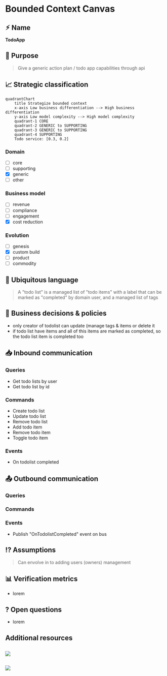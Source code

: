 # Bounded Context Canvas

## ⚡︎ Name

**TodoApp**

## 🎯 Purpose

> Give a generic action plan / todo app capabilities through api 

## 📈 Strategic classification

```mermaid
quadrantChart
    title Strategize bounded context
    x-axis Low business differentiation --> High business differentiation
    y-axis Low model complexity --> High model complexity
    quadrant-1 CORE
    quadrant-2 GENERIC to SUPPORTING
    quadrant-3 GENERIC to SUPPORTING
    quadrant-4 SUPPORTING
    Todo service: [0.3, 0.2]
```

### Domain

- [ ] core
- [ ] supporting
- [x] generic
- [ ] other

### Business model

- [ ] revenue
- [ ] compliance
- [ ] engagement
- [x] cost reduction

### Evolution
- [ ] genesis
- [x] custom build
- [ ] product
- [ ] commodity

## 💬 Ubiquitous language

> A "todo list" is a managed list of "todo items" with a label that can be marked as "completed" by domain user, and a managed list of tags 

## 🔏 Business decisions & policies

- only creator of todolist can update (manage tags & items or delete it
- if todo list have items and all of this items are marked as completed, so the todo list item is completed too

## 📥 Inbound communication

### Queries
 
- Get todo lists by user
- Get todo list by id

### Commands
 
- Create todo list
- Update todo list
- Remove todo list
- Add todo item
- Remove todo item
- Toggle todo item

### Events

- On todolist completed

## 📤 Outbound communication

### Queries

### Commands

### Events

- Publish "OnTodolistCompleted" event on bus

## ⁉️ Assumptions

> Can envolve in to adding users (owners) management

## 📊 Verification metrics

- lorem

## ? Open questions

- lorem

## Additional resources

![](https://github.com/ddd-crew/bounded-context-canvas/raw/master/resources/bounded-context-canvas-v5.jpg)
---------------
![](https://github.com/ddd-crew/ddd-starter-modelling-process/raw/master/resources/core-domain-chart.jpg)
---------------
